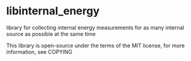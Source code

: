 # libinternal_energy


library for collecting internal energy measurements for as many internal source as possible at the same time

This library is open-source under the terms of the MIT license, for more information, see COPYING
